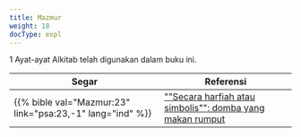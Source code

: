 ```yaml
---
title: Mazmur
weight: 18
docType: expl
---
```


1 Ayat-ayat Alkitab telah digunakan dalam buku ini.

| Segar | Referensi |
|-------|-----------|
| {{% bible val="Mazmur:23" link="psa:23,-1" lang="ind" %}} | [""Secara harfiah atau simbolis"": domba yang makan rumput](/quick/background/literature/_index#None) |
